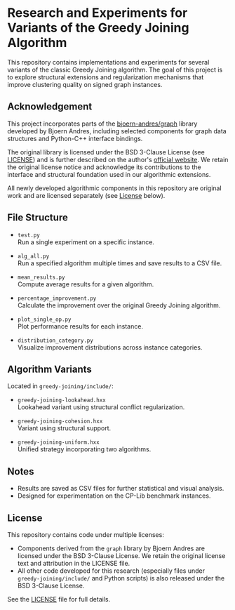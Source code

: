 # Research and Experiments for Variants of the Greedy Joining Algorithm

This repository contains implementations and experiments for several variants of the classic Greedy Joining algorithm. The goal of this project is to explore structural extensions and regularization mechanisms that improve clustering quality on signed graph instances.

## Acknowledgement

This project incorporates parts of the [bjoern-andres/graph](https://github.com/bjoern-andres/graph) library developed by Bjoern Andres, including selected components for graph data structures and Python-C++ interface bindings.

The original library is licensed under the BSD 3-Clause License (see [LICENSE](./LICENSE)) and is further described on the author's [official website](http://www.andres.sc/graph.html). We retain the original license notice and acknowledge its contributions to the interface and structural foundation used in our algorithmic extensions.

All newly developed algorithmic components in this repository are original work and are licensed separately (see [License](#license) below).

## File Structure

- `test.py`  
  Run a single experiment on a specific instance.

- `alg_all.py`  
  Run a specified algorithm multiple times and save results to a CSV file.

- `mean_results.py`  
  Compute average results for a given algorithm.

- `percentage_improvement.py`  
  Calculate the improvement over the original Greedy Joining algorithm.

- `plot_single_op.py`  
  Plot performance results for each instance.

- `distribution_category.py`  
  Visualize improvement distributions across instance categories.

## Algorithm Variants

Located in `greedy-joining/include/`:

- `greedy-joining-lookahead.hxx`  
  Lookahead variant using structural conflict regularization.

- `greedy-joining-cohesion.hxx`  
  Variant using structural support.

- `greedy-joining-uniform.hxx`  
  Unified strategy incorporating two algorithms.

## Notes

- Results are saved as CSV files for further statistical and visual analysis.
- Designed for experimentation on the CP-Lib benchmark instances.

## License

This repository contains code under multiple licenses:

- Components derived from the `graph` library by Bjoern Andres are licensed under the BSD 3-Clause License. We retain the original license text and attribution in the LICENSE file.
- All other code developed for this research (especially files under `greedy-joining/include/` and Python scripts) is also released under the BSD 3-Clause License.

See the [LICENSE](./LICENSE) file for full details.
